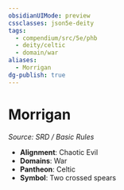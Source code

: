 ```yaml
---
obsidianUIMode: preview
cssclasses: json5e-deity
tags:
  - compendium/src/5e/phb
  - deity/celtic
  - domain/war
aliases:
  - Morrigan
dg-publish: true
---
```

# Morrigan
*Source: SRD / Basic Rules* 

- **Alignment**: Chaotic Evil
- **Domains**: War
- **Pantheon**: Celtic
- **Symbol**: Two crossed spears